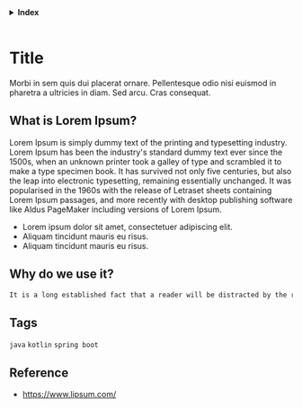 <details id="toc">
  <summary><b>Index</b></summary>

- [Title](#title)
  - [What is Lorem Ipsum?](#what-is-lorem-ipsum)
  - [Why do we use it?](#why-do-we-use-it)
  - [Tags](#tags)
  - [Reference](#reference)

</details>
<br/>

# Title

Morbi in sem quis dui placerat ornare. Pellentesque odio nisi euismod in pharetra a ultricies in diam. Sed arcu. Cras consequat.

## What is Lorem Ipsum?

Lorem Ipsum is simply dummy text of the printing and typesetting industry. Lorem Ipsum has been the industry's standard dummy text ever since the 1500s, when an unknown printer took a galley of type and scrambled it to make a type specimen book. It has survived not only five centuries, but also the leap into electronic typesetting, remaining essentially unchanged. It was popularised in the 1960s with the release of Letraset sheets containing Lorem Ipsum passages, and more recently with desktop publishing software like Aldus PageMaker including versions of Lorem Ipsum.

- Lorem ipsum dolor sit amet, consectetuer adipiscing elit.
- Aliquam tincidunt mauris eu risus.
- Aliquam tincidunt mauris eu risus.

## Why do we use it?

```txt
It is a long established fact that a reader will be distracted by the readable content of a page when looking at its layout. The point of using Lorem Ipsum is that it has a more-or-less normal distribution of letters, as opposed to using 'Content here, content here', making it look like readable English. Many desktop publishing packages and web page editors now use Lorem Ipsum as their default model text, and a search for 'lorem ipsum' will uncover many web sites still in their infancy. Various versions have evolved over the years, sometimes by accident, sometimes on purpose (injected humour and the like).
```

## Tags

`java` `kotlin` `spring boot`

## Reference

- https://www.lipsum.com/
